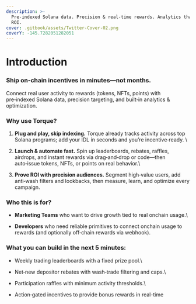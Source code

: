 ```yaml
---
description: >-
  Pre‑indexed Solana data. Precision & real‑time rewards. Analytics that prove
  ROI.
cover: .gitbook/assets/Twitter-Cover-02.png
coverY: -145.7282051282051
---
```


# Introduction

### **Ship on‑chain incentives in minutes—not months.**&#x20;

Connect real user activity to rewards (tokens, NFTs, points) with pre‑indexed Solana data, precision targeting, and built‑in analytics & optimization.

### **Why use Torque?**

1. **Plug and play, skip indexing.** Torque already tracks activity across top Solana programs; add your IDL in seconds and you’re incentive‑ready. \

2. **Launch & automate fast.** Spin up leaderboards, rebates, raffles, airdrops, and instant rewards via drag‑and‑drop or code—then auto‑issue tokens, NFTs, or points on real behavior.\

3. **Prove ROI with precision audiences.** Segment high‑value users, add anti‑wash filters and lookbacks, then measure, learn, and optimize every campaign.&#x20;

### **Who this is for?**

* **Marketing Teams** who want to drive growth tied to real onchain usage.\

* **Developers** who need reliable primitives to connect onchain usage to rewards (and optionally off‑chain rewards via webhook).

### **What you can build in the next 5 minutes:**

* Weekly trading leaderboards with a fixed prize pool.\

* Net‑new depositor rebates with wash‑trade filtering and caps.\

* Participation raffles with minimum activity thresholds.\

* Action‑gated incentives to provide bonus rewards in real-time
